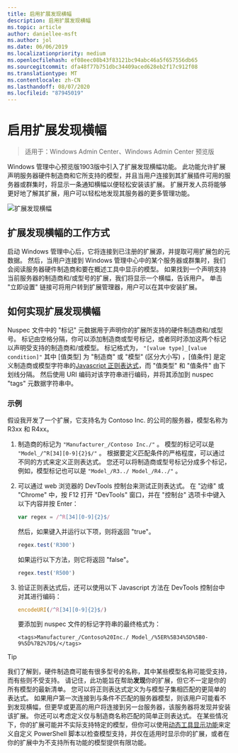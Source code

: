 ```yaml
---
title: 启用扩展发现横幅
description: 启用扩展发现横幅
ms.topic: article
author: daniellee-msft
ms.author: jol
ms.date: 06/06/2019
ms.localizationpriority: medium
ms.openlocfilehash: ef08eec08b43f83121bc94abc46a5f657556db65
ms.sourcegitcommit: dfa48f77b751dbc34409aced628eb2f17c912f08
ms.translationtype: MT
ms.contentlocale: zh-CN
ms.lasthandoff: 08/07/2020
ms.locfileid: "87945019"
---
```

# <a name="enabling-the-extension-discovery-banner"></a>启用扩展发现横幅

>适用于：Windows Admin Center、Windows Admin Center 预览版

Windows 管理中心预览版1903版中引入了扩展发现横幅功能。 此功能允许扩展声明服务器硬件制造商和它所支持的模型，并且当用户连接到其扩展插件可用的服务器或群集时，将显示一条通知横幅以便轻松安装该扩展。 扩展开发人员将能够更好地了解其扩展，用户可以轻松地发现其服务器的更多管理功能。

![扩展发现横幅](../../media/extend-guides-extension-discovery-banner/extension-discovery-banner.png)

## <a name="how-the-extension-discovery-banner-works"></a>扩展发现横幅的工作方式

启动 Windows 管理中心后，它将连接到已注册的扩展源，并提取可用扩展包的元数据。 然后，当用户连接到 Windows 管理中心中的某个服务器或群集时，我们会阅读服务器硬件制造商和要在概述工具中显示的模型。 如果找到一个声明支持当前服务器的制造商和/或型号的扩展，我们将显示一个横幅，告诉用户。 单击 "立即设置" 链接可将用户转到扩展管理器，用户可以在其中安装扩展。

## <a name="how-to-implement-the-extension-discovery-banner"></a>如何实现扩展发现横幅

Nuspec 文件中的 "标记" 元数据用于声明你的扩展所支持的硬件制造商和/或型号。 标记由空格分隔，你可以添加制造商或型号标记，或者同时添加这两个标记以声明受支持的制造商和/或模型。 标记格式为， ``"[value type]_[value condition]"`` 其中 [值类型] 为 "制造商" 或 "模型" (区分大小写) ，[值条件] 是定义制造商或模型字符串的[Javascript 正则表达式](https://developer.mozilla.org/docs/Web/JavaScript/Guide/Regular_Expressions)，而 "值类型" 和 "值条件" 由下划线分隔。 然后使用 URI 编码对该字符串进行编码，并将其添加到 nuspec "tags" 元数据字符串中。

### <a name="example"></a>示例

假设我开发了一个扩展，它支持名为 Contoso Inc. 的公司的服务器，模型名称为 R3xx 和 R4xx。

1. 制造商的标记为 ``"Manufacturer_/Contoso Inc./"`` 。 模型的标记可以是 ``"Model_/^R[34][0-9]{2}$/"`` 。 根据要定义匹配条件的严格程度，可以通过不同的方式来定义正则表达式。 您还可以将制造商或型号标记分成多个标记，例如，模型标记也可以是 ``"Model_/R3../ Model_/R4../"`` 。
2. 可以通过 web 浏览器的 DevTools 控制台来测试正则表达式。 在 "边缘" 或 "Chrome" 中，按 F12 打开 "DevTools" 窗口，并在 "控制台" 选项卡中键入以下内容并按 Enter：

   ```javascript
   var regex = /^R[34][0-9]{2}$/
   ```

   然后，如果键入并运行以下项，则将返回 "true"。

   ```javascript
   regex.test('R300')
   ```

   如果运行以下方法，则它将返回 "false"。

   ```javascript
   regex.test('R500')
   ```

3. 验证正则表达式后，还可以使用以下 Javascript 方法在 DevTools 控制台中对其进行编码：

   ```javascript
   encodeURI(/^R[34][0-9]{2}$/)
   ```

   要添加到 nuspec 文件的标记字符串的最终格式为：

   ```
   <tags>Manufacturer_/Contoso%20Inc./ Model_/%5ER%5B34%5D%5B0-9%5D%7B2%7D$/</tags>
   ```

> [!Tip]
> 我们了解到，硬件制造商可能有很多型号的名称，其中某些模型名称可能受支持，而有些则不受支持。 请记住，此功能旨在帮助**发现**你的扩展，但它不一定是你的所有模型的最新清单。 您可以将正则表达式定义为与模型子集相匹配的更简单的表达式。 如果用户第一次连接到与条件不匹配的服务器模型，则该用户可能看不到发现横幅，但更早或更高的用户将连接到另一台服务器，该服务器将发现并安装该扩展。 你还可以考虑定义仅与制造商名称匹配的简单正则表达式。 在某些情况下，你的扩展可能并不实际支持特定的模型，但你可以使用[动态工具显示功能](./dynamic-tool-display.md)来定义自定义 PowerShell 脚本以检查模型支持，并仅在适用时显示你的扩展，或者在你的扩展中为不支持所有功能的模型提供有限功能。